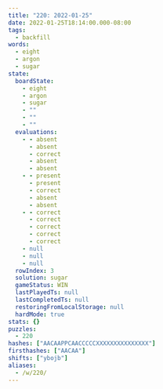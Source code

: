 ```yaml
---
title: "220: 2022-01-25"
date: 2022-01-25T18:14:00.000-08:00
tags:
  - backfill
words:
  - eight
  - argon
  - sugar
state:
  boardState:
    - eight
    - argon
    - sugar
    - ""
    - ""
    - ""
  evaluations:
    - - absent
      - absent
      - correct
      - absent
      - absent
    - - present
      - present
      - correct
      - absent
      - absent
    - - correct
      - correct
      - correct
      - correct
      - correct
    - null
    - null
    - null
  rowIndex: 3
  solution: sugar
  gameStatus: WIN
  lastPlayedTs: null
  lastCompletedTs: null
  restoringFromLocalStorage: null
  hardMode: true
stats: {}
puzzles:
  - 220
hashes: ["AACAAPPCAACCCCCXXXXXXXXXXXXXXX"]
firsthashes: ["AACAA"]
shifts: ["ybojb"]
aliases:
  - /w/220/
---
```

<!-- more -->
